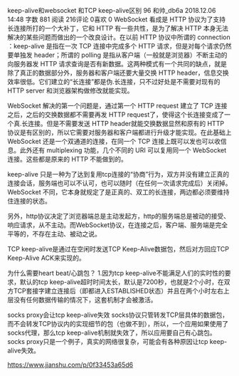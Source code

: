 keep-alive和websocket 和TCP keep-alive区别
96  和帅_db6a 
2018.12.06 14:48 字数 881 阅读 216评论 0喜欢 0
WebSocket 看成是 HTTP 协议为了支持长连接所打的一个大补丁，它和 HTTP 有一些共性，是为了解决 HTTP 本身无法解决的某些问题而做出的一个改良设计。在以前 HTTP 协议中所谓的 connection ：keep-alive 是指在一次 TCP 连接中完成多个 HTTP 请求，但是对每个请求仍然要单独发 header；所谓的 polling 是指从客户端（一般就是浏览器）不断主动的向服务器发 HTTP 请求查询是否有新数据。这两种模式有一个共同的缺点，就是除了真正的数据部分外，服务器和客户端还要大量交换 HTTP header，信息交换效率很低。它们建立的“长连接”都是伪.长连接，只不过好处是不需要对现有的 HTTP server 和浏览器架构做修改就能实现。

WebSocket 解决的第一个问题是，通过第一个 HTTP request 建立了 TCP 连接之后，之后的交换数据都不需要再发 HTTP request了，使得这个长连接变成了一个真.长连接。但是不需要发送 HTTP header就能交换数据显然和原有的 HTTP 协议是有区别的，所以它需要对服务器和客户端都进行升级才能实现。在此基础上 WebSocket 还是一个双通道的连接，在同一个 TCP 连接上既可以发也可以收信息。此外还有 multiplexing 功能，几个不同的 URI 可以复用同一个 WebSocket 连接。这些都是原来的 HTTP 不能做到的。

keep-alive 只是一种为了达到复用tcp连接的“协商”行为，双方并没有建立正真的连接会话，服务端也可以不认可，也可以随时（在任何一次请求完成后）关闭掉。WebSocket 不同，它本身就规定了是正真的、双工的长连接，两边都必须要维持住连接的状态。

另外，http协议决定了浏览器端总是主动发起方，http的服务端总是被动的接受、响应请求，从不主动。而WebSocket协议，在连接之后，客户端、服务端是完全平等的，不存在主动、被动之说。

TCP keep-alive是通过在空闲时发送TCP Keep-Alive数据包，然后对方回应TCP Keep-Alive ACK来实现的。

为什么需要heart beat/心跳包？
1.因为tcp keep-alive不能满足人们的实时性的要求，默认的tcp keep-alive超时时间太长，默认是7200秒，也就是2个小时，在双方TCP套接字建立连接后（即都进入ESTABLISHED状态）并且在两个小时左右上层没有任何数据传输的情况下，这套机制才会被激活。

socks proxy会让tcp keep-alive失效
socks协议只管转发TCP层具体的数据包，而不会转发TCP协议内的实现细节的包（也做不到），所以，一个应用如果使用了socks代理，那么tcp keep-alive机制就失效了，所以应用要自己有心跳包。socks proxy只是一个例子，真实的网络很复杂，可能会有各种原因让tcp keep-alive失效。

https://www.jianshu.com/p/0f33453a65d6
